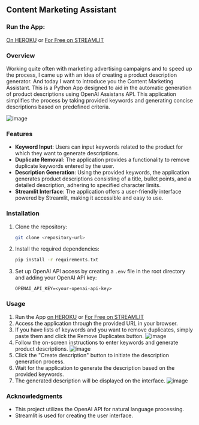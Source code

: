 ## Content Marketing Assistant

### Run the App:

[On HEROKU](https://content-manager-p3-52a70c663149.herokuapp.com) or [For Free on STREAMLIT](https://content-manager.streamlit.app)

### Overview
Working quite often with marketing advertising campaigns and to speed up the process, I came up with an idea of ​​creating a product description generator. And today I want to introduce you the Content Marketing Assistant. This is a Python App designed to aid in the automatic generation of product descriptions using OpenAI Assistans API. This application simplifies the process by taking provided keywords and generating concise descriptions based on predefined criteria.

![image](https://github.com/tehcentr2014/Project_3/assets/161617022/b7cfa2f0-a15d-4ca1-88a7-d33e7e0dfb10)

### Features
- **Keyword Input**: Users can input keywords related to the product for which they want to generate descriptions.
- **Duplicate Removal**: The application provides a functionality to remove duplicate keywords entered by the user.
- **Description Generation**: Using the provided keywords, the application generates product descriptions consisting of a title, bullet points, and a detailed description, adhering to specified character limits.
- **Streamlit Interface**: The application offers a user-friendly interface powered by Streamlit, making it accessible and easy to use.

### Installation
1. Clone the repository:

    ```bash
    git clone <repository-url>
    ```

2. Install the required dependencies:

    ```bash
    pip install -r requirements.txt
    ```

3. Set up OpenAI API access by creating a `.env` file in the root directory and adding your OpenAI API key:

    ```
    OPENAI_API_KEY=<your-openai-api-key>
    ```

### Usage
1. Run the App [on HEROKU](https://content-manager-p3-52a70c663149.herokuapp.com) or [For Free on STREAMLIT](https://content-manager.streamlit.app)
2. Access the application through the provided URL in your browser.
3. If you have lists of keywords and you want to remove duplicates, simply paste them and click the Remove Duplicates button.
![image](https://github.com/tehcentr2014/Project_3/assets/161617022/cfa4f868-c706-4be5-9d19-09e4533ca514)
4. Follow the on-screen instructions to enter keywords and generate product descriptions.
![image](https://github.com/tehcentr2014/Project_3/assets/161617022/e383ac78-921c-4fcb-ab25-31d2a1308e74)
5. Click the "Create description" button to initiate the description generation process.
6. Wait for the application to generate the description based on the provided keywords.
7. The generated description will be displayed on the interface.
![image](https://github.com/tehcentr2014/Project_3/assets/161617022/d6502d33-f665-499f-a37a-120cc419f907)

### Acknowledgments
- This project utilizes the OpenAI API for natural language processing.
- Streamlit is used for creating the user interface.

